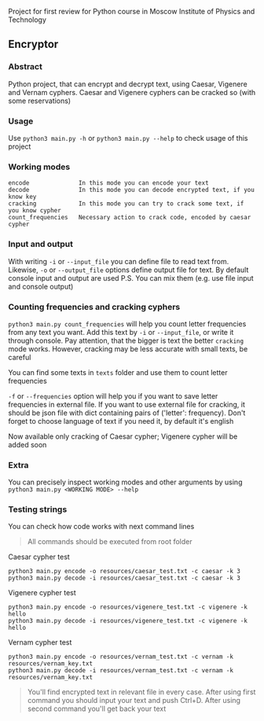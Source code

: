 Project for first review for Python course in Moscow Institute of Physics and Technology

## Encryptor

### Abstract
Python project, that can encrypt and decrypt text, using Caesar, Vigenere and Vernam cyphers. Caesar and Vigenere cyphers can be cracked so (with some reservations)

### Usage
Use `python3 main.py -h` or `python3 main.py --help` to check usage of this project

### Working modes
    encode              In this mode you can encode your text
    decode              In this mode you can decode encrypted text, if you know key
    cracking            In this mode you can try to crack some text, if you know cypher
    count_frequencies   Necessary action to crack code, encoded by caesar cypher

### Input and output
With writing `-i` or `--input_file` you can define file to read text from. 
Likewise, `-o` or `--output_file` options define output file for text. By default console input and output are used
P.S. You can mix them (e.g. use file input and console output)

### Counting frequencies and cracking cyphers
`python3 main.py count_frequencies` will help you count letter frequencies from any text you want.
Add this text by `-i` or `--input_file`, or write it through console. Pay attention, that the bigger is text
the better `cracking` mode works. However, cracking may be less accurate with small texts, be careful

You can find some texts in `texts` folder and use them to count letter frequencies

`-f` or `--frequencies` option will help you if you want to save letter frequencies in external file. If you want 
to use external file for cracking, it should be json file with dict containing pairs of ('letter': frequency). Don't 
forget to choose language of text if you need it, by default it's english

Now available only cracking of Caesar cypher; Vigenere cypher will be added soon


### Extra
You can precisely inspect working modes and other arguments by using `python3 main.py <WORKING MODE> --help`

### Testing strings
You can check how code works with next command lines

>All commands should be executed from root folder

Caesar cypher test
```
python3 main.py encode -o resources/caesar_test.txt -c caesar -k 3
python3 main.py decode -i resources/caesar_test.txt -c caesar -k 3
```
Vigenere cypher test
```
python3 main.py encode -o resources/vigenere_test.txt -c vigenere -k hello
python3 main.py decode -i resources/vigenere_test.txt -c vigenere -k hello
```
Vernam cypher test
```
python3 main.py encode -o resources/vernam_test.txt -c vernam -k resources/vernam_key.txt
python3 main.py decode -i resources/vernam_test.txt -c vernam -k resources/vernam_key.txt
```

> You'll find encrypted text in relevant file in every case. After using first command you should input your text and
> push Ctrl+D. After using second command you'll get back your text

